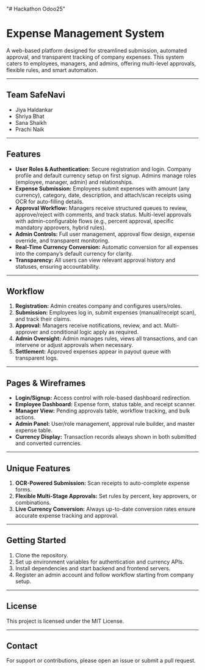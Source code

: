 "# Hackathon Odoo25" 
# Expense Management System

A web-based platform designed for streamlined submission, automated approval, and transparent tracking of company expenses. This system caters to employees, managers, and admins, offering multi-level approvals, flexible rules, and smart automation.

---

## Team SafeNavi

- Jiya Haldankar  
- Shriya Bhat 
- Sana Shaikh  
- Prachi Naik

---

## Features

- **User Roles & Authentication:** Secure registration and login. Company profile and default currency setup on first signup. Admins manage roles (employee, manager, admin) and relationships.
- **Expense Submission:** Employees submit expenses with amount (any currency), category, date, description, and attach/scan receipts using OCR for auto-filling details.
- **Approval Workflow:** Managers receive structured queues to review, approve/reject with comments, and track status. Multi-level approvals with admin-configurable flows (e.g., percent approval, specific mandatory approvers, hybrid rules).
- **Admin Controls:** Full user management, approval flow design, expense override, and transparent monitoring.
- **Real-Time Currency Conversion:** Automatic conversion for all expenses into the company’s default currency for clarity.
- **Transparency:** All users can view relevant approval history and statuses, ensuring accountability.

---

## Workflow

1. **Registration:** Admin creates company and configures users/roles.
2. **Submission:** Employees log in, submit expenses (manual/receipt scan), and track their claims.
3. **Approval:** Managers receive notifications, review, and act. Multi-approver and conditional logic apply as required.
4. **Admin Oversight:** Admin manages rules, views all transactions, and can intervene or adjust approvals when necessary.
5. **Settlement:** Approved expenses appear in payout queue with transparent logs.

---

## Pages & Wireframes

- **Login/Signup:** Access control with role-based dashboard redirection.
- **Employee Dashboard:** Expense form, status table, and receipt scanner.
- **Manager View:** Pending approvals table, workflow tracking, and bulk actions.
- **Admin Panel:** User/role management, approval rule builder, and master expense table.
- **Currency Display:** Transaction records always shown in both submitted and converted currencies.

---

## Unique Features

1. **OCR-Powered Submission:** Scan receipts to auto-complete expense forms.
2. **Flexible Multi-Stage Approvals:** Set rules by percent, key approvers, or combinations.
3. **Live Currency Conversion:** Always up-to-date conversion rates ensure accurate expense tracking and approval.

---

## Getting Started

1. Clone the repository.
2. Set up environment variables for authentication and currency APIs.
3. Install dependencies and start backend and frontend servers.
4. Register an admin account and follow workflow starting from company setup.

---

## License

This project is licensed under the MIT License.

---

## Contact

For support or contributions, please open an issue or submit a pull request.
